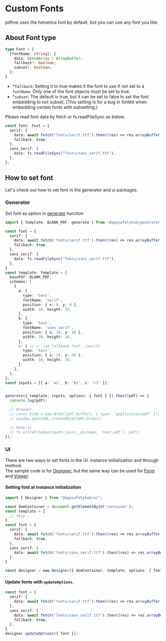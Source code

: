 # Custom Fonts

pdfme uses the helvetica font by default, but you can use any font you like.

## About Font type

```ts
type Font = {
  [fontName: string]: {
    data: Uint8Array | ArrayBuffer;
    fallback?: boolean;
    subset?: boolean;
  };
}
```
- *`fallback`: Setting it to true makes it the font to use if not set to a `fontName`. Only one of the font objects must be set to true.
- *`subset`: The default is true, but it can be set to false to set the font embedding to not subset. (This setting is for a bug in fontkit when embedding certain fonts with subsetting.)

Please read font data by fetch or fs.readFileSync as below.
```ts
const font: Font = {
  serif: {
    data: await fetch('fonts/serif.ttf').then((res) => res.arrayBuffer()),
    fallback: true,
  },
  sans_serif: {
    data: fs.readFileSync("fonts/sans_serif.ttf"),
  },
};
```

## How to set font

Let's check out how to set font in the generator and ui packages.

### Generator

Set font as option in [generate](/docs/getting-started#generator) function

```ts
import { Template, BLANK_PDF, generate } from '@appsafetyhub/generator';

const font = {
  serif: {
    data: await fetch('fonts/serif.ttf').then((res) => res.arrayBuffer()),
    fallback: true,
  },
  sans_serif: {
    data: fs.readFileSync("fonts/sans_serif.ttf"),
  },
}
const template: Template = {
  basePdf: BLANK_PDF,
  schemas: [
    {
      a: {
        type: 'text',
        fontName: 'serif',
        position: { x: 0, y: 0 },
        width: 10, height: 10,
      },
      b: {
        type: 'text',
        fontName: 'sans_serif',
        position: { x: 10, y: 10 },
        width: 10, height: 10,
      },
      c: { // <- use fallback font. (serif)
        type: 'text',
        position: { x: 20, y: 20 },
        width: 10, height: 10,
      },
    },
  ],
};
const inputs = [{ a: 'a1', b: 'b1', c: 'c1' }];


generate({ template, inputs, options: { font } }).then((pdf) => {
  console.log(pdf);

  // Browser
  // const blob = new Blob([pdf.buffer], { type: 'application/pdf' });
  // window.open(URL.createObjectURL(blob));

  // Node.js
  // fs.writeFileSync(path.join(__dirname, `test.pdf`), pdf);
});
```



### UI

There are two ways to set fonts in the UI. instance initialization and through method.  
The sample code is for [Designer](/docs/getting-started#designer), but the same way can be used for [Form](/docs/getting-started#form) and [Viewer](/docs/getting-started#viewer).

#### Setting font at instance initialization

```ts
import { Designer } from "@appsafetyhub/ui";

const domContainer = document.getElementById('container');
const template = {
  // skip...
}
const font = {
  serif: {
    data: await fetch('fonts/serif.ttf').then((res) => res.arrayBuffer()),
    fallback: true,
  },
  sans_serif: {
    data: await fetch('fonts/sans_serif.ttf').then((res) => res.arrayBuffer()),
  },
}

const designer = new Designer({ domContainer, template, options: { font } });
```

#### Update fonts with `updateOptions`.

```ts
const font = {
  serif: {
    data: await fetch('fonts/serif.ttf').then((res) => res.arrayBuffer()),
  },
  sans_serif: {
    data: await fetch('fonts/sans_serif.ttf').then((res) => res.arrayBuffer()),
    fallback: true,
  },
}
designer.updateOptions({ font });
```
